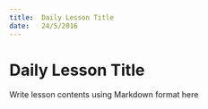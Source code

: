 ```yaml
---
title:  Daily Lesson Title
date:   24/5/2016
---
```


# Daily Lesson Title

Write lesson contents using Markdown format here